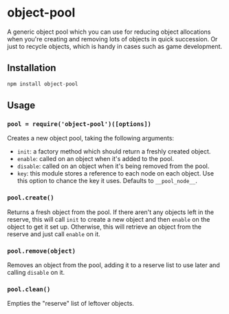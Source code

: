 # object-pool #

A generic object pool which you can use for reducing object allocations when
you're creating and removing lots of objects in quick succession. Or just to
recycle objects, which is handy in cases such as game development.

## Installation ##

``` javascript
npm install object-pool
```

## Usage ##

### `pool = require('object-pool')([options])` ###

Creates a new object pool, taking the following arguments:

* `init`: a factory method which should return a freshly created object.
* `enable`: called on an object when it's added to the pool.
* `disable`: called on an object when it's being removed from the pool.
* `key`: this module stores a reference to each node on each object. Use
  this option to chance the key it uses. Defaults to `__pool_node__`.

### `pool.create()` ###

Returns a fresh object from the pool. If there aren't any objects left in the
reserve, this will call `init` to create a new object and then `enable` on
the object to get it set up. Otherwise, this will retrieve an object from the
reserve and just call `enable` on it.

### `pool.remove(object)` ###

Removes an object from the pool, adding it to a reserve list to use later and
calling `disable` on it.

### `pool.clean()` ###

Empties the "reserve" list of leftover objects.
